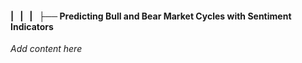 #### |   |   |   ├── Predicting Bull and Bear Market Cycles with Sentiment Indicators

*Add content here*